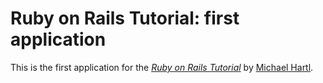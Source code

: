 # Ruby on Rails Tutorial: first application

This is the first application for the [*Ruby on Rails Tutorial*](http://railstutorial.org)
by [Michael Hartl](http://michaelhartl.com/).